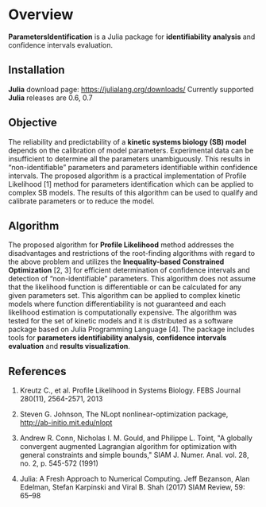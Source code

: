 # Overview

**ParametersIdentification** is a Julia package for **identifiability analysis** and confidence intervals evaluation.

## Installation
**Julia** download page: https://julialang.org/downloads/
Currently supported **Julia** releases are 0.6, 0.7


## Objective

The reliability and predictability of a **kinetic systems biology (SB) model** depends on the calibration of model parameters. Experimental data can be insufficient to determine all the parameters unambiguously. This results in “non-identifiable” parameters and parameters identifiable within confidence intervals. The proposed algorithm is a practical implementation of Profile Likelihood [1] method for parameters identification which can be applied to complex SB models. The results of this algorithm can be used to qualify and calibrate parameters or to reduce the model.

## Algorithm

The proposed algorithm for **Profile Likelihood** method addresses the disadvantages and restrictions of the root-finding algorithms with regard to the above problem and utilizes the **Inequality-based Constrained Optimization** [2, 3] for efficient determination of confidence intervals and detection of “non-identifiable” parameters. This algorithm does not assume that the likelihood function is differentiable or can be calculated for any given parameters set. This algorithm can be applied to complex kinetic models where function differentiability is not guaranteed and each likelihood estimation is computationally expensive.  The algorithm was tested for the set of kinetic models and it is distributed as a software package based on Julia Programming Language [4]. The package includes tools for **parameters identifiability analysis**, **confidence intervals evaluation** and **results visualization**.


## References

1) Kreutz C., et al. Profile Likelihood in Systems Biology. FEBS Journal 280(11), 2564-2571, 2013

2) Steven G. Johnson, The NLopt nonlinear-optimization package, http://ab-initio.mit.edu/nlopt

3) Andrew R. Conn, Nicholas I. M. Gould, and Philippe L. Toint, "A globally convergent augmented Lagrangian algorithm for optimization with general constraints and simple bounds," SIAM J. Numer. Anal. vol. 28, no. 2, p. 545-572 (1991)

4) Julia: A Fresh Approach to Numerical Computing. Jeff Bezanson, Alan Edelman, Stefan Karpinski and Viral B. Shah (2017) SIAM Review, 59: 65–98
